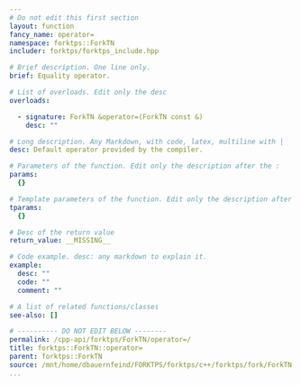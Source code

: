 ```yaml
---
# Do not edit this first section
layout: function
fancy_name: operator=
namespace: forktps::ForkTN
includer: forktps/forktps_include.hpp

# Brief description. One line only.
brief: Equality operator.

# List of overloads. Edit only the desc
overloads:

  - signature: ForkTN &operator=(ForkTN const &)
    desc: ""

# Long description. Any Markdown, with code, latex, multiline with |
desc: Default operator provided by the compiler.

# Parameters of the function. Edit only the description after the :
params:
  {}

# Template parameters of the function. Edit only the description after the :
tparams:
  {}

# Desc of the return value
return_value: __MISSING__

# Code example. desc: any markdown to explain it.
example:
  desc: ""
  code: ""
  comment: ""

# A list of related functions/classes
see-also: []

# ---------- DO NOT EDIT BELOW --------
permalink: /cpp-api/forktps/ForkTN/operator=/
title: forktps::ForkTN::operator=
parent: forktps::ForkTN
source: /mnt/home/dbauernfeind/FORKTPS/forktps/c++/forktps/fork/ForkTN.hpp
...
```


